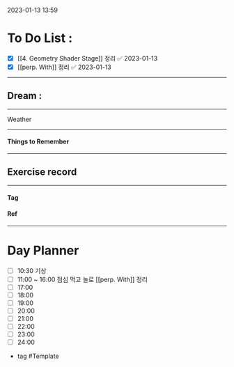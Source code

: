 2023-01-13 13:59

# To Do List :

- [x] [[4. Geometry Shader Stage]] 정리 ✅ 2023-01-13
- [x] [[perp. With]] 정리 ✅ 2023-01-13

---

## Dream :

---

Weather

---

#### Things to Remember

---

## Exercise record
---

#### Tag

#### Ref

---

# Day Planner

- [ ] 10:30 기상
- [ ] 11:00 ~ 16:00 점심 먹고 놀로 [[perp. With]] 정리
- [ ] 17:00 
- [ ] 18:00 
- [ ] 19:00 
- [ ] 20:00 
- [ ] 21:00 
- [ ] 22:00 
- [ ] 23:00 
- [ ] 24:00 

- tag
#Template